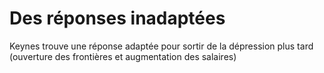# Des réponses inadaptées

Keynes trouve une réponse adaptée pour sortir de la dépression plus tard (ouverture des frontières et augmentation des salaires)
